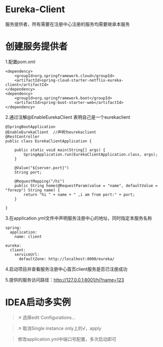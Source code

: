 # Eureka-Client
服务提供者，所有需要在注册中心注册的服务均需要继承本服务

# 创建服务提供者
1.配置pom.xml

    <dependency>
        <groupId>org.springframework.cloud</groupId>
        <artifactId>spring-cloud-starter-netflix-eureka-client</artifactId>
    </dependency>
    <dependency>
        <groupId>org.springframework.boot</groupId>
        <artifactId>spring-boot-starter-web</artifactId>
    </dependency>
2.通过注解@EnableEurekaClient 表明自己是一个eurekaclient

    @SpringBootApplication
    @EnableEurekaClient  //声明为eurekaclient
    @RestController
    public class EurekaClientApplication {
    
        public static void main(String[] args) {
            SpringApplication.run(EurekaClientApplication.class, args);
        }
    
        @Value("${server.port}")
        String port;
    
        @RequestMapping("/hi")
        public String home(@RequestParam(value = "name", defaultValue = "forezp") String name) {
            return "hi " + name + " ,i am from port:" + port;
        }
    
    }
3.在application.yml文件中声明服务注册中心的地址，同时指定本服务名称

    spring:
      application:
        name: client
    
    eureka:
      client:
        serviceUrl:
          defaultZone: http://localhost:8000/eureka/
4.启动项目并查看服务注册中心首页client服务是否已注册成功

5.提供的服务访问路径：http://127.0.0.1:8001/hi?name=123

# IDEA启动多实例
> ↗ 选择edit Configurations...

> ↗ 取消Single instance only上的√，apply

> 修改application.yml中端口号配置，多次启动即可
